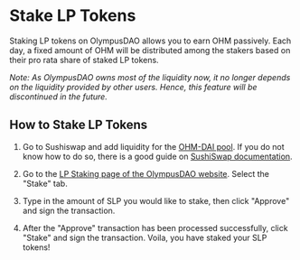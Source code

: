 # Stake LP Tokens

Staking LP tokens on OlympusDAO allows you to earn OHM passively. Each day, a fixed amount of OHM will be distributed among the stakers based on their pro rata share of staked LP tokens.

*Note: As OlympusDAO owns most of the liquidity now, it no longer depends on the liquidity provided by other users. Hence, this feature will be discontinued in the future.*

## How to Stake LP Tokens

1. Go to Sushiswap and add liquidity for the [OHM-DAI pool](https://app.sushi.com/add/0x6B175474E89094C44Da98b954EedeAC495271d0F/0x383518188C0C6d7730D91b2c03a03C837814a899). If you do not know how to do so, there is a good guide on [SushiSwap documentation](https://help.sushidocs.com/guides/how-to-add-tokens-to-sushiswap-exchange-as-an-lp).

2. Go to the [LP Staking page of the OlympusDAO website](https://olympusdao.finance/#/lpstake). Select the "Stake" tab.

3. Type in the amount of SLP you would like to stake, then click "Approve" and sign the transaction.

4. After the "Approve" transaction has been processed successfully, click "Stake" and sign the transaction. Voila, you have staked your SLP tokens!
